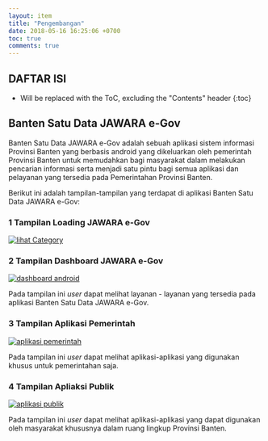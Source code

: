 ```yaml
---
layout: item
title: "Pengembangan"
date: 2018-05-16 16:25:06 +0700
toc: true
comments: true
---
```


## DAFTAR ISI
* Will be replaced with the ToC, excluding the "Contents" header
{:toc}

## Banten Satu Data JAWARA e-Gov

Banten Satu Data JAWARA e-Gov adalah sebuah aplikasi sistem informasi Provinsi Banten yang berbasis android yang dikeluarkan oleh pemerintah Provinsi Banten untuk memudahkan bagi masyarakat dalam melakukan pencarian informasi serta menjadi satu pintu bagi semua aplikasi dan pelayanan yang tersedia pada Pemerintahan Provinsi Banten.

Berikut ini adalah tampilan-tampilan yang terdapat di aplikasi Banten Satu Data JAWARA e-Gov:

### 1 Tampilan Loading JAWARA e-Gov

[![lihat Category](../images/jawara-egov/pengembangan/loading.jpeg)](../images/jawara-egov/pengembangan/loading.jpeg)

### 2 Tampilan Dashboard JAWARA e-Gov

[![dashboard android](../images/jawara-egov/implementasi/dashboard-android.jpeg)](../images/jawara-egov/implementasi/dashboard-android.jpeg)

Pada tampilan ini *user* dapat melihat layanan - layanan yang tersedia pada aplikasi Banten Satu Data JAWARA e-Gov.

### 3 Tampilan Aplikasi Pemerintah

[![aplikasi pemerintah](../images/jawara-egov/implementasi/aplikasi-pemerintah.jpeg)](../images/jawara-egov/implementasi/aplikasi-pemerintah.jpeg)

Pada tampilan ini *user* dapat melihat aplikasi-aplikasi yang digunakan khusus untuk pemerintahan saja.

### 4 Tampilan Apliaksi Publik

[![aplikasi publik](../images/jawara-egov/implementasi/aplikasi-publik.jpeg)](../images/jawara-egov/implementasi/aplikasi-publik.jpeg)

Pada tampilan ini *user* dapat melihat aplikasi-aplikasi yang dapat digunakan oleh masyarakat khususnya dalam ruang lingkup Provinsi Banten.
